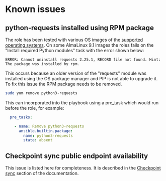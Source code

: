 # Known issues

## python-requests installed using RPM package

The role has been tested with various OS images of the [supported operating systems](overview/supported-oses.md).  On some AlmaLinux 9.1 images the roles fails on the "Install required Python modules" task with the error shown below:&#x20;

```
ERROR: Cannot uninstall requests 2.25.1, RECORD file not found. Hint: The package was installed by rpm.
```

This occurs because an older version of the "requests" module was installed using the OS package manager and PIP is not able to upgrade it. To fix this issue the RPM package needs to be removed.&#x20;

```sh
sudo yum remove python3-requests
```

This can incorporated into the playbook using a pre\_task which would run before the role, for example:&#x20;

```yaml
  pre_tasks:

    - name: Remove python3-requests
      ansible.builtin.package:
        name: python3-requests
        state: absent
```

## Checkpoint sync public endpoint availability

This issue is listed here for completeness. It is described in the [Checkpoint sync](checkpoint-sync.md#public-endpoint-availability) section of the documentation.
